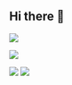 ## Hi there 👋

<!--
**MKthePrst/mktheprst** is a ✨ _special_ ✨ repository because its `README.md` (this file) appears on your GitHub profile.

Here are some ideas to get you started:

- 🔭 I’m currently working on ...
- 🌱 I’m currently learning ...
- 👯 I’m looking to collaborate on ...
- 🤔 I’m looking for help with ...
- 💬 Ask me about ...
- 📫 How to reach me: ...
- 😄 Pronouns: ...
- ⚡ Fun fact: ...
-->
<!--![instagram](https://github.com/MKthePrst/mktheprst/assets/171680982/592cf1ae-5103-4e4b-b530-dc5fbaac9e95) -->

<img src="https://img.shields.io/badge/Instagram-#E4405F?style=flat-square&logo=Instagram&logoColor=red"/>

<a href="https://www.instagram.com/ch_oi_choi/" target="_blank"><img src="https://img.shields.io/badge/Instagram-#E4405F?style=flat&logo=Instagram&logoColor=red"/></a>

<img src="https://capsule-render.vercel.app/api?type=모양&color=색상코드&height=높이&section=header&text=텍스트&fontSize=텍스트크기" />

<img src="https://capsule-render.vercel.app/api?type=모양&color=색상코드&height=높이&section=footer&text=텍스트&fontSize=텍스트크기" />
